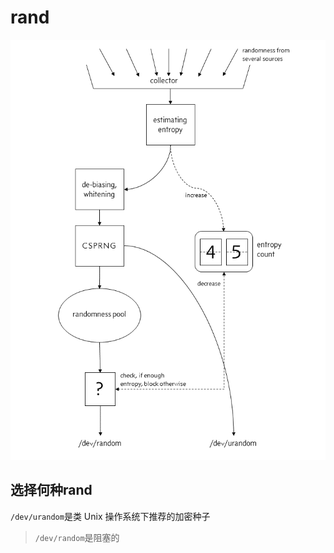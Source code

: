 # rand
![Linux 4.8 以后rand的生成](/misc/img/tools/114906auiuoy8j6ji76m6i.png)

## 选择何种rand
`/dev/urandom`是类 Unix 操作系统下推荐的加密种子

> `/dev/random`是阻塞的